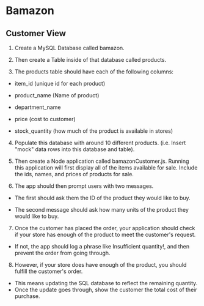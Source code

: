 # Bamazon

## Customer View 

1. Create a MySQL Database called bamazon.

2. Then create a Table inside of that database called products.

3. The products table should have each of the following columns:
  * item_id (unique id for each product)

  * product_name (Name of product)

  * department_name

  * price (cost to customer)

  * stock_quantity (how much of the product is available in stores)

4. Populate this database with around 10 different products. (i.e. Insert "mock" data rows into this database and table).

5. Then create a Node application called bamazonCustomer.js. Running this application will first display all of the items available for sale. Include the ids, names, and prices of products for sale.

6. The app should then prompt users with two messages.

  * The first should ask them the ID of the product they would like to buy.

  * The second message should ask how many units of the product they would like to buy.

7. Once the customer has placed the order, your application should check if your store has enough of the product to meet the customer's request.

  * If not, the app should log a phrase like Insufficient quantity!, and then prevent the order from going through.

8. However, if your store does have enough of the product, you should fulfill the customer's order.

  * This means updating the SQL database to reflect the remaining quantity.
  * Once the update goes through, show the customer the total cost of their purchase.

